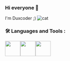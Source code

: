 ### Hi everyone 👋
I'm Duxcoder ;)
![cat](https://github.com/Duxcoder/Duxcoder/assets/68332435/3e01bb61-d116-445c-bb55-505717b2a164)
### :hammer_and_wrench: Languages and Tools :
<img width=50 height=50 src="https://cdn.jsdelivr.net/gh/devicons/devicon/icons/html5/html5-plain-wordmark.svg" /><img width=50 height=50 src="https://cdn.jsdelivr.net/gh/devicons/devicon/icons/css3/css3-plain-wordmark.svg" /><img width=50 height=50 src="https://cdn.jsdelivr.net/gh/devicons/devicon/icons/javascript/javascript-plain.svg" />
          
<!--
**Duxcoder/Duxcoder** is a ✨ _special_ ✨ repository because its `README.md` (this file) appears on your GitHub profile.

Here are some ideas to get you started:

- 🔭 I’m currently working on ...
- 🌱 I’m currently learning ...
- 👯 I’m looking to collaborate on ...
- 🤔 I’m looking for help with ...
- 💬 Ask me about ...
- 📫 How to reach me: ...
- 😄 Pronouns: ...
- ⚡ Fun fact: ...
-->
